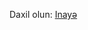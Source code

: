 <p>Daxil olun: <a href="https://pashaskerov21.github.io/inaye/1-inaye-main/index.html">Inayə</a></p>
